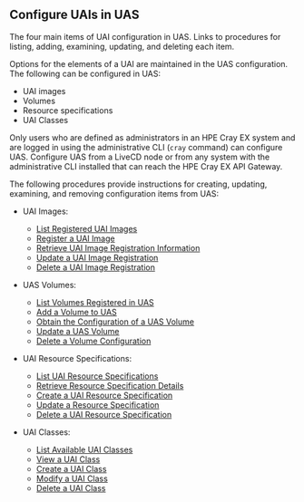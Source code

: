 
## Configure UAIs in UAS

The four main items of UAI configuration in UAS. Links to procedures for listing, adding, examining, updating, and deleting each item.

Options for the elements of a UAI are maintained in the UAS configuration. The following can be configured in UAS:

-   UAI images
-   Volumes
-   Resource specifications
-   UAI Classes

Only users who are defined as administrators in an HPE Cray EX system and are logged in using the administrative CLI \(`cray` command\) can configure UAS. Configure UAS from a LiveCD node or from any system with the administrative CLI installed that can reach the HPE Cray EX API Gateway.

The following procedures provide instructions for creating, updating, examining, and removing configuration items from UAS:

-   UAI Images:
    -   [List Registered UAI Images](List_Registered_UAI_Images.md)
    -   [Register a UAI Image](Register_a_UAI_Image.md)
    -   [Retrieve UAI Image Registration Information](Retrieve_UAI_Image_Registration_Information.md)
    -   [Update a UAI Image Registration](Update_a_UAI_Image_Registration.md)
    -   [Delete a UAI Image Registration](Delete_a_UAI_Image_Registration.md)

-   UAS Volumes:
    -   [List Volumes Registered in UAS](List_Volumes_Registered_in_UAS.md)
    -   [Add a Volume to UAS](Add_a_Volume_to_UAS.md)
    -   [Obtain the Configuration of a UAS Volume](Obtain_Configuration_of_a_UAS_Volume.md)
    -   [Update a UAS Volume](Update_a_UAS_Volume.md)
    -   [Delete a Volume Configuration](Delete_a_Volume_Configuration.md)
-   UAI Resource Specifications:
    -   [List UAI Resource Specifications](List_UAI_Resource_Specifications.md)
    -   [Retrieve Resource Specification Details](Retrieve_Resource_Specification_Details.md)
    -   [Create a UAI Resource Specification](Create_a_UAI_Resource_Specification.md)
    -   [Update a Resource Specification](Update_a_Resource_Specification.md)
    -   [Delete a UAI Resource Specification](Delete_a_UAI_Resource_Specification.md)
-   UAI Classes:
    -   [List Available UAI Classes](List_Available_UAI_Classes.md)
    -   [View a UAI Class](View_a_UAI_Class.md)
    -   [Create a UAI Class](Create_a_UAI_Class.md)
    -   [Modify a UAI Class](Modify_a_UAI_Class.md)
    -   [Delete a UAI Class](Delete_a_UAI_Class.md)


